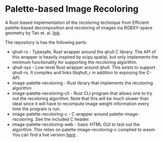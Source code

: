 # Palette-based Image Recoloring

A Rust-based implementation of the recoloring technique from Efficient palette-based decomposition and recoloring of images via RGBXY-space geometry by Tan et. al. [link](https://cragl.cs.gmu.edu/fastlayers/Efficient%20palette-based%20decomposition%20and%20recoloring%20of%20images%20via%20RGBXY-space%20geometry%20(Jianchao%20Tan,%20Jose%20Echevarria,%20Yotam%20Gingold%202018%20SIGGRAPH%20Asia)%20600dpi.pdf).

The repository is has the following parts:
* qhull-rs - Typesafe, Rust wrapper around the qhull C library. The API of this wrapper is heavily inspired by scipy.spatial, but only implements the minimum functionality for supporting the recoloring algorithm.
* qhull-sys - Low-level Rust wrapper around qhull. This exists to support qhull-rs. It compiles and links libqhull_r in addition to exposing the C-API.
* image-palette-recoloring - Rust library that implements the recoloring algorithm
* image-palette-recoloring-cli - Rust CLI program that allows one to try out the recoloring algorithm. Note that this will be much slower than ideal since it will have to recompute image weight information every time the program is run.
* image-palette-recoloring-c - C wrapper around palette-image-recoloring. See the included C header.
* image-palette-recoloring-web - basic HTML GUI to test out the algorithm. This relies on palette-image-recoloring-c complied to wasm. You can find a live version [here](https://aprilwade.github.io/image-palette-recoloring) .
